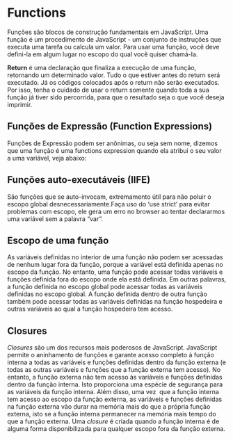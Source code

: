 # Functions
Funções são blocos de construção fundamentais em JavaScript. Uma função é um procedimento de JavaScript - um conjunto de instruções que executa uma tarefa ou calcula um valor. Para usar uma função, você deve defini-la em algum lugar no escopo do qual você quiser chamá-la.

**Return** é uma declaração que finaliza a execução de uma função, retornando um determinado valor. Tudo o que estiver antes do return será executado. Já os códigos colocados após o return não serão executados. Por isso, tenha o cuidado de usar o return somente quando toda a sua função já tiver sido percorrida, para que o resultado seja o que você deseja imprimir.

## **Funções de Expressão (Function Expressions)**

Funções de Expressão podem ser anônimas, ou seja sem nome, dizemos que uma função é uma functions expression quando ela atribui o seu valor a uma variável, veja abaixo:

## **Funções auto-executáveis (IIFE)**

São funções que se auto-invocam, extremamento útil para não poluir o escopo global desnecessariamente.Faça uso do ‘use strict’ para evitar problemas com escopo, ele gera um erro no browser ao tentar declararmos uma variável sem a palavra “var”.

## Escopo de uma função

As variáveis definidas no interior de uma função não podem ser acessadas de nenhum lugar fora da função, porque a variável está definida apenas no escopo da função. No entanto, uma função pode acessar todas variáveis e funções definida fora do escopo onde ela está definida. Em outras palavras, a função definida no escopo global pode acessar todas as variáveis definidas no escopo global. A função definida dentro de outra função também pode acessar todas as variáveis definidas na função hospedeira e outras variáveis ao qual a função hospedeira tem acesso.

## Closures

*Closures* são um dos recursos mais poderosos de JavaScript. JavaScript permite o aninhamento de funções e garante acesso completo à função interna a todas as variáveis e funções definidas dentro da função externa (e todas as outras variáveis e funções que a função externa tem acesso). No entanto, a função externa não tem acesso às variáveis e funções definidas dentro da função interna. Isto proporciona uma espécie de segurança para as variáveis da função interna. Além disso, uma vez  que a função interna tem acesso ao escopo da função externa, as variáveis e funções definidas na função externa vão durar na memória mais do que a própria função externa, isto se a função interna permanecer na memória mais tempo do que a função externa. Uma *closure* é criada quando a função interna é de alguma forma disponibilizada para qualquer escopo fora da função externa.
